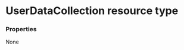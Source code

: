 # UserDataCollection resource type



### Properties
None

<!-- uuid: 9d1a9d08-3fad-4fdf-b807-c33478180091
2015-10-09 17:14:37 UTC -->